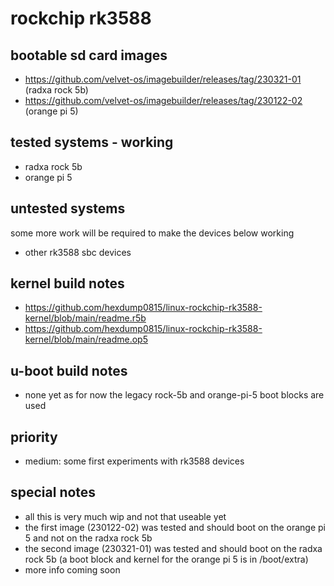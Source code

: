 # rockchip rk3588

## bootable sd card images

- https://github.com/velvet-os/imagebuilder/releases/tag/230321-01 (radxa rock 5b)
- https://github.com/velvet-os/imagebuilder/releases/tag/230122-02 (orange pi 5)

## tested systems - working

- radxa rock 5b
- orange pi 5

## untested systems

some more work will be required to make the devices below working

- other rk3588 sbc devices

## kernel build notes

- https://github.com/hexdump0815/linux-rockchip-rk3588-kernel/blob/main/readme.r5b
- https://github.com/hexdump0815/linux-rockchip-rk3588-kernel/blob/main/readme.op5

## u-boot build notes

- none yet as for now the legacy rock-5b and orange-pi-5 boot blocks are used

## priority

- medium: some first experiments with rk3588 devices

## special notes

- all this is very much wip and not that useable yet
- the first image (230122-02) was tested and should boot on the orange pi 5 and not on the radxa rock 5b
- the second image (230321-01) was tested and should boot on the radxa rock 5b (a boot block and kernel for the orange pi 5 is in /boot/extra)
- more info coming soon
